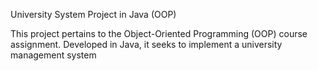 University System Project in Java (OOP)

This project pertains to the Object-Oriented Programming (OOP) course assignment. Developed in Java, it seeks to implement a university management system
